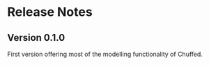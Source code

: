 Release Notes
=============

Version 0.1.0
-------------

First version offering most of the modelling functionality of Chuffed.
